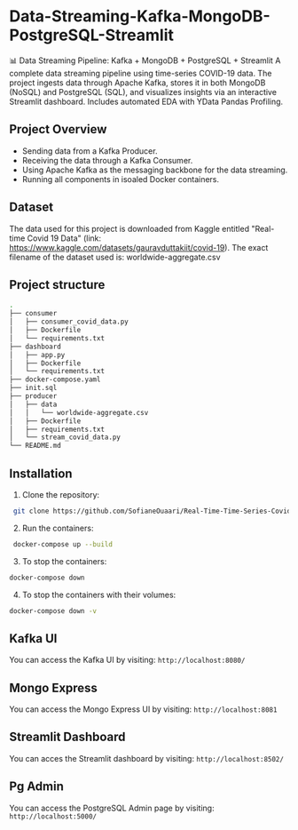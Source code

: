 # Data-Streaming-Kafka-MongoDB-PostgreSQL-Streamlit
📊 Data Streaming Pipeline: Kafka + MongoDB + PostgreSQL + Streamlit
A complete data streaming pipeline using time-series COVID-19 data. The project ingests data through Apache Kafka, stores it in both MongoDB (NoSQL) and PostgreSQL (SQL), and visualizes insights via an interactive Streamlit dashboard. Includes automated EDA with YData Pandas Profiling.


## Project Overview 
- Sending data from a Kafka Producer. 
- Receiving the data through a Kafka Consumer. 
- Using Apache Kafka as the messaging backbone for the data streaming. 
- Running all components in isoaled Docker containers. 


## Dataset
The data used for this project is downloaded from Kaggle entitled "Real-time Covid 19 Data" (link: https://www.kaggle.com/datasets/gauravduttakiit/covid-19). The exact filename of the dataset used is: worldwide-aggregate.csv

## Project structure 
```bash
.
├── consumer
│   ├── consumer_covid_data.py
│   ├── Dockerfile
│   └── requirements.txt
├── dashboard
│   ├── app.py
│   ├── Dockerfile
│   └── requirements.txt
├── docker-compose.yaml
├── init.sql
├── producer
│   ├── data
│   │   └── worldwide-aggregate.csv
│   ├── Dockerfile
│   ├── requirements.txt
│   └── stream_covid_data.py
└── README.md
```
## Installation
1. Clone the repository:
```bash
 git clone https://github.com/SofianeOuaari/Real-Time-Time-Series-Covid-Data-Streaming-using-Python-Docker-and-Kafka.git
```

2. Run the containers: 
```bash
 docker-compose up --build
```
3. To stop the containers: 
```bash
docker-compose down
```

4. To stop the containers with their volumes: 
```bash
docker-compose down -v
```

## Kafka UI 


You can access the Kafka UI by visiting: ``` http://localhost:8080/ ```

## Mongo Express

You can access the Mongo Express UI by visiting: ``` http://localhost:8081 ```
## Streamlit Dashboard 

You can acces the Streamlit dashboard by visiting: ``` http://localhost:8502/ ```

## Pg Admin
You can access the PostgreSQL Admin page by visiting: ``` http://localhost:5000/ ```